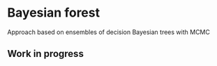 # Bayesian forest
Approach based on ensembles of decision Bayesian trees with MCMC 

## Work in progress
